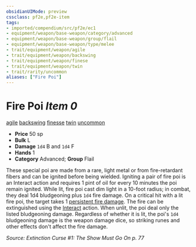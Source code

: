 ```yaml
---
obsidianUIMode: preview
cssclass: pf2e,pf2e-item
tags:
- imported/compendium/src/pf2e/ec1
- equipment/weapon/base-weapon/category/advanced
- equipment/weapon/base-weapon/group/flail
- equipment/weapon/base-weapon/type/melee 
- trait/equipment/weapon/agile
- trait/equipment/weapon/backswing
- trait/equipment/weapon/finese
- trait/equipment/weapon/twin
- trait/rarity/uncommon
aliases: ["Fire Poi"]
---
```

# Fire Poi *Item 0*  
[agile](agile.md)  [backswing](backswing.md)  [finesse](finesse.md)  [twin](twin.md)  [uncommon](uncommon.md)  

- **Price** 50 sp
- **Bulk** L
- **Damage** `1d4` B and `1d4` F
- **Hands** 1
- **Category** Advanced; **Group** Flail 

These special poi are made from a rare, light metal or from fire-retardant fibers and can be ignited before being wielded. Igniting a pair of fire poi is an Interact action and requires 1 pint of oil for every 10 minutes the poi remain ignited. While lit, fire poi cast dim light in a 10-foot radius; in combat, they deal 1d4 bludgeoning plus `1d4` fire damage. On a critical hit with a lit fire poi, the target takes 1 [persistent fire damage](conditions.md#Persistent%20Damage). The fire can be extinguished using the [Interact](interact.md) action. When unlit, the poi deal only the listed bludgeoning damage. Regardless of whether it is lit, the poi's `1d4` bludgeoning damage is the weapon damage dice, so striking runes and other effects don't affect the fire damage.

*Source: Extinction Curse #1: The Show Must Go On p. 77*